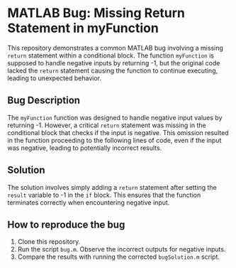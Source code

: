 # MATLAB Bug: Missing Return Statement in myFunction

This repository demonstrates a common MATLAB bug involving a missing `return` statement within a conditional block. The function `myFunction` is supposed to handle negative inputs by returning -1, but the original code lacked the `return` statement causing the function to continue executing, leading to unexpected behavior.

## Bug Description
The `myFunction` function was designed to handle negative input values by returning -1. However, a critical `return` statement was missing in the conditional block that checks if the input is negative. This omission resulted in the function proceeding to the following lines of code, even if the input was negative, leading to potentially incorrect results.

## Solution
The solution involves simply adding a `return` statement after setting the `result` variable to -1 in the `if` block. This ensures that the function terminates correctly when encountering negative input.

## How to reproduce the bug
1. Clone this repository.
2. Run the script `bug.m`. Observe the incorrect outputs for negative inputs.
3. Compare the results with running the corrected `bugSolution.m` script. 